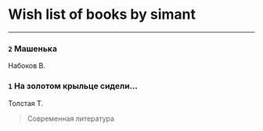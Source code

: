 # Wish list of books by simant
---

### `2` Машенька
Набоков В.

### `1` На золотом крыльце сидели...
Толстая Т.
> Современная литература

